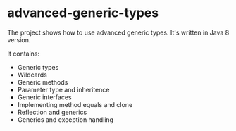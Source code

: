 advanced-generic-types
======================

The project shows how to use advanced generic types. 
It's written in Java 8 version.

It contains:
- Generic types
- Wildcards
- Generic methods
- Parameter type and inheritence
- Generic interfaces
- Implementing method equals and clone
- Reflection and generics
- Generics and exception handling
